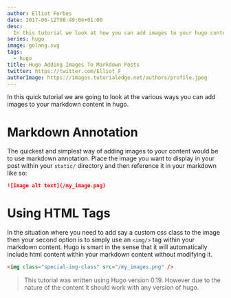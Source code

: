 ```yaml
---
author: Elliot Forbes
date: 2017-06-12T08:49:04+01:00
desc:
  In this tutorial we look at how you can add images to your hugo content pages
series: hugo
image: golang.svg
tags:
  - hugo
title: Hugo Adding Images To Markdown Posts
twitter: https://twitter.com/Elliot_F
authorImage: https://images.tutorialedge.net/authors/profile.jpeg
---
```


In this quick tutorial we are going to look at the various ways you can add
images to your markdown content in hugo.

# Markdown Annotation

The quickest and simplest way of adding images to your content would be to use
markdown annotation. Place the image you want to display in your post within
your `static/` directory and then reference it in your markdown like so:

```md
![image alt text](/my_image.png)
```

# Using HTML Tags

In the situation where you need to add say a custom css class to the image then
your second option is to simply use an `<img/>` tag within your markdown
content. Hugo is smart in the sense that it will automatically include html
content within your markdown content without modifying it.

```html
<img class="special-img-class" src="/my_images.png" />
```

> This tutorial was written using Hugo version 0.19. However due to the nature
> of the content it should work with any version of hugo.
